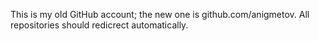 This is my old GitHub account; the new one is github.com/anigmetov.
All repositories should redicrect automatically.
